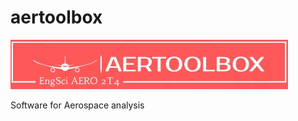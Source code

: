 # aertoolbox

<p class="aligncenter">
    <img src="images/aertoolbox.jpg" alt="centered image" >
</p> 

Software for Aerospace analysis
